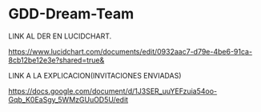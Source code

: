 # GDD-Dream-Team

LINK AL DER EN LUCIDCHART.

https://www.lucidchart.com/documents/edit/0932aac7-d79e-4be6-91ca-8cb12be12e3e?shared=true&

LINK A LA EXPLICACION(INVITACIONES ENVIADAS)

https://docs.google.com/document/d/1J3SER_uuYEFzuia54oo-Gqb_K0EaSgy_5WMzGUuOD5U/edit
